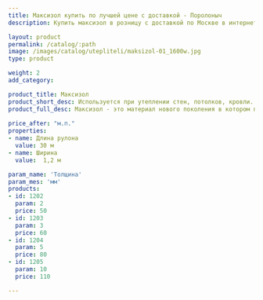 ```yaml
---
title: Максизол купить по лучшей цене с доставкой - Поролоныч
description: Купить максизол в розницу с доставкой по Москве в интернет-магазине Поролоныча.

layout: product
permalink: /catalog/:path
image: /images/catalog/utepliteli/maksizol-01_1600w.jpg
type: product

weight: 2
add_category: 

product_title: Максизол
product_short_desc: Используется при утеплении стен, потолков, кровли. Обладает пароизолирующим и шумозащитным свойствами.
product_full_desc: Максизол - это материал нового поколения в котором применен принцип теплоизоляции за счет полированной отражающей поверхности нанесенной с одной или двух сторон на слой вспененного полиэтилена.
        
price_after: "м.п."
properties:
- name: Длина рулона
  value: 30 м
- name: Ширина
  value:  1,2 м

param_name: 'Толщина'
param_mes: 'мм'
products:
- id: 1202
  param: 2
  price: 50
- id: 1203
  param: 3
  price: 60
- id: 1204
  param: 5
  price: 80
- id: 1205
  param: 10
  price: 110

---
```

